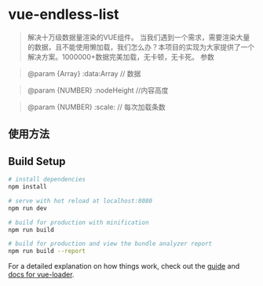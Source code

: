 # vue-endless-list
> 解决十万级数据量渲染的VUE组件。
> 当我们遇到一个需求，需要渲染大量的数据，且不能使用懒加载，我们怎么办？本项目的实现为大家提供了一个解决方案。1000000+数据完美加载，无卡顿，无卡死。
> 参数

>  @param {Array}     :data:Array // 数据

>  @param {NUMBER}    :nodeHeight  //内容高度

>  @param {NUMBER}    :scale:      // 每次加载条数

## 使用方法
   
## Build Setup

``` bash
# install dependencies
npm install

# serve with hot reload at localhost:8080
npm run dev

# build for production with minification
npm run build

# build for production and view the bundle analyzer report
npm run build --report
```

For a detailed explanation on how things work, check out the [guide](http://vuejs-templates.github.io/webpack/) and [docs for vue-loader](http://vuejs.github.io/vue-loader).
